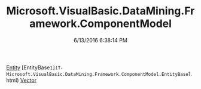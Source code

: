 ﻿---
title: Microsoft.VisualBasic.DataMining.Framework.ComponentModel
date: 6/13/2016 6:38:14 PM
---

[Entity](T-Microsoft.VisualBasic.DataMining.Framework.ComponentModel.Entity.html)
[EntityBase`1](T-Microsoft.VisualBasic.DataMining.Framework.ComponentModel.EntityBase`1.html)
[Vector](T-Microsoft.VisualBasic.DataMining.Framework.ComponentModel.Vector.html)
